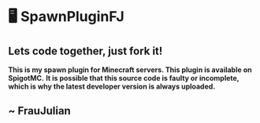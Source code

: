 # 🖥️ SpawnPluginFJ

## Lets code together, just fork it!

**This is my spawn plugin for Minecraft servers. This plugin is available on SpigotMC.**
**It is possible that this source code is faulty or incomplete, which is why the latest developer version is always uploaded.**

## ~ FrauJulian
